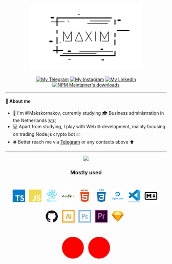 <div id="header" align="center">
  <a href="https://darkforce.nl"><img src="./src/logoAnimated.svg" width="350"/></a>
</div><br>
<div align="center">
<a href="https://t.me/makskornakov">
  <img src="https://img.shields.io/static/v1?label=&message=Telegram&color=blue&?style=for-the-badge&logo=telegram" alt="My Telegram"/></a>
<a href="https://instagram.com/makskornakov">
<img src="https://img.shields.io/static/v1?label=&message=Instagram&color=blueviolet&?style=for-the-badge&logo=instagram" alt="My Instagram"/></a>
<a href="">
<img src="https://img.shields.io/static/v1?label=&message=LinkedIn&color=informational&?style=for-the-badge&logo=LinkedIn" alt="My LinkedIn"/></a>
</div>
<div align="center">
<a href="https://www.npmjs.com/~makskornakov"><img alt="NPM Maintainer's downloads" src="https://img.shields.io/endpoint?url=https%3A%2F%2Fraw.githubusercontent.com%2Fmakskornakov%2Fgithub-readme-npm-downloads%2Fmaster%2Fstats.json"></a>
</div>

---

#### :space_invader: About me

- :vulcan_salute: I'm @Makskornakov, currently studying :mortar_board: Business administration in the Netherlands :netherlands:
- :computer: Apart from studying, I play with Web :globe_with_meridians: development, mainly focusing on trading Node.js crypto bot :chart:
- :bellhop_bell: Better reach me via [Telegram](https://t.me/makskornakov) or any contacts above :arrow_up:

---

<div align="center">
<img src="https://media2.giphy.com/media/jSKBmKkvo2dPQQtsR1/giphy.gif?cid=ecf05e471axerhdmbamhunbydqtf7mtwdwi7e8m6s7tiucsb&rid=giphy.gif&ct=s" width="150"/>
<br>
 <h3 align="center">Mostly used<h3>
<br>
<div align="center">
<a href="https://www.typescriptlang.org"><img src="https://raw.githubusercontent.com/devicons/devicon/1119b9f84c0290e0f0b38982099a2bd027a48bf1/icons/typescript/typescript-plain.svg" title="TypeScript" alt="TypeScript" width="40" height="40"/></a>&nbsp;&nbsp;
<a href="https://www.javascript.com"><img src="https://raw.githubusercontent.com/devicons/devicon/1119b9f84c0290e0f0b38982099a2bd027a48bf1/icons/javascript/javascript-plain.svg" title="JavaScript" alt="JavaScript" width="40" height="40"/></a>&nbsp;&nbsp;
<a href="https://reactjs.org"><img src="https://raw.githubusercontent.com/devicons/devicon/1119b9f84c0290e0f0b38982099a2bd027a48bf1/icons/react/react-original-wordmark.svg" title="react" alt="react" width="40" height="40"/></a>&nbsp;&nbsp;
<a href="https://nodejs.dev/en/"><img src="https://raw.githubusercontent.com/devicons/devicon/1119b9f84c0290e0f0b38982099a2bd027a48bf1/icons/nodejs/nodejs-original-wordmark.svg" title="NodeJs" alt="NodeJs" width="40" height="40"/></a>&nbsp;&nbsp;
<a href="https://en.wikipedia.org/wiki/HTML5"><img src="https://raw.githubusercontent.com/devicons/devicon/1119b9f84c0290e0f0b38982099a2bd027a48bf1/icons/html5/html5-plain-wordmark.svg" title="HTML5" alt="HTML5" width="40" height="40"/></a>&nbsp;&nbsp;
<a href="https://www.w3.org/Style/CSS/Overview.en.html"><img src="https://raw.githubusercontent.com/devicons/devicon/1119b9f84c0290e0f0b38982099a2bd027a48bf1/icons/css3/css3-plain-wordmark.svg" title="CSS3" alt="CSS3" width="40" height="40"/></a>&nbsp;&nbsp;
<a href="https://www.digitalocean.com"><img src="https://raw.githubusercontent.com/devicons/devicon/1119b9f84c0290e0f0b38982099a2bd027a48bf1/icons/digitalocean/digitalocean-original-wordmark.svg" title="DigitalOcean" alt="DigitalOcean" width="40" height="40"/></a>&nbsp;&nbsp;
<a href="https://vscode.dev"><img src="https://raw.githubusercontent.com/devicons/devicon/1119b9f84c0290e0f0b38982099a2bd027a48bf1/icons/vscode/vscode-original-wordmark.svg" title="VsCode" alt="Visual studio code" width="40" height="40"/></a>&nbsp;&nbsp;
<a href="https://www.markdownguide.org"><img src="https://raw.githubusercontent.com/devicons/devicon/1119b9f84c0290e0f0b38982099a2bd027a48bf1/icons/markdown/markdown-original.svg" title="Markdown" alt="Markdown" width="40" height="40"/></a>&nbsp;&nbsp;
           
</div>
<br>

<div align="center">
<a href="https://www.github.com"><img src="https://raw.githubusercontent.com/devicons/devicon/1119b9f84c0290e0f0b38982099a2bd027a48bf1/icons/github/github-original.svg" title="Github" alt="Github" width="40" height="40"/></a>&nbsp;&nbsp;
<a href="https://www.adobe.com/nl/products/illustrator.html"><img src="https://raw.githubusercontent.com/devicons/devicon/1119b9f84c0290e0f0b38982099a2bd027a48bf1/icons/illustrator/illustrator-line.svg" title="Illustrator" alt="Illustrator" width="40" height="40"/></a>&nbsp;&nbsp;
<a href="https://www.adobe.com/products/photoshop.html"><img src="https://raw.githubusercontent.com/devicons/devicon/1119b9f84c0290e0f0b38982099a2bd027a48bf1/icons/photoshop/photoshop-line.svg" title="Photoshop" alt="Photoshop" width="40" height="40"/></a>&nbsp;&nbsp;
<a href="https://www.adobe.com/products/premiere.html"><img src="https://raw.githubusercontent.com/devicons/devicon/1119b9f84c0290e0f0b38982099a2bd027a48bf1/icons/premierepro/premierepro-original.svg" title="Premier Pro" alt="Premier Pro" width="40" height="40"/></a>&nbsp;&nbsp;
<a href="https://www.sketch.com"><img src="https://raw.githubusercontent.com/devicons/devicon/1119b9f84c0290e0f0b38982099a2bd027a48bf1/icons/sketch/sketch-original.svg" title="Sketch" alt="Sketch" width="40" height="40"/></a>&nbsp;&nbsp;
</div>
<br><br>
<img src="./src/logoClassic.svg" width="150" align="center"/>
